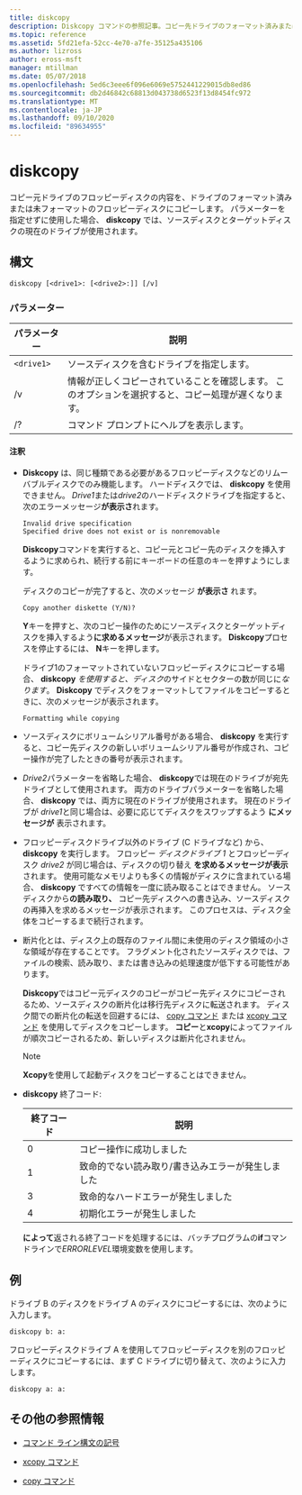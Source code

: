 ```yaml
---
title: diskcopy
description: Diskcopy コマンドの参照記事。コピー先ドライブのフォーマット済みまたは未フォーマットのフロッピーディスクに、ソースドライブのフロッピーディスクの内容をコピーします。
ms.topic: reference
ms.assetid: 5fd21efa-52cc-4e70-a7fe-35125a435106
ms.author: lizross
author: eross-msft
manager: mtillman
ms.date: 05/07/2018
ms.openlocfilehash: 5ed6c3eee6f096e6069e5752441229015db8ed86
ms.sourcegitcommit: db2d46842c68813d043738d6523f13d8454fc972
ms.translationtype: MT
ms.contentlocale: ja-JP
ms.lasthandoff: 09/10/2020
ms.locfileid: "89634955"
---
```

# <a name="diskcopy"></a>diskcopy

コピー元ドライブのフロッピーディスクの内容を、ドライブのフォーマット済みまたは未フォーマットのフロッピーディスクにコピーします。 パラメーターを指定せずに使用した場合、 **diskcopy** では、ソースディスクとターゲットディスクの現在のドライブが使用されます。

## <a name="syntax"></a>構文

```
diskcopy [<drive1>: [<drive2>:]] [/v]
```

### <a name="parameters"></a>パラメーター

| パラメーター | 説明 |
| --------- | ----------- |
| `<drive1>` | ソースディスクを含むドライブを指定します。 |
| /v | 情報が正しくコピーされていることを確認します。 このオプションを選択すると、コピー処理が遅くなります。 |
| /? | コマンド プロンプトにヘルプを表示します。 |

#### <a name="remarks"></a>注釈

- **Diskcopy** は、同じ種類である必要があるフロッピーディスクなどのリムーバブルディスクでのみ機能します。 ハードディスクでは、 **diskcopy** を使用できません。 *Drive1*または*drive2*のハードディスクドライブを指定すると、次のエラーメッセージ**が表示さ**れます。

    ```
    Invalid drive specification
    Specified drive does not exist or is nonremovable
    ```

    **Diskcopy**コマンドを実行すると、コピー元とコピー先のディスクを挿入するように求められ、続行する前にキーボードの任意のキーを押すようにします。

    ディスクのコピーが完了すると、次のメッセージ **が表示さ** れます。

    ```
    Copy another diskette (Y/N)?
    ```

    **Y**キーを押すと、次のコピー操作のためにソースディスクとターゲットディスクを挿入するよう**に求めるメッセージ**が表示されます。 **Diskcopy**プロセスを停止するには、 **N**キーを押します。

    ドライブ1のフォーマットされていないフロッピーディスクにコピーする場合、 **diskcopy** *を使用すると、ディスク*のサイドとセクターの数が同じに*なります*。 **Diskcopy** でディスクをフォーマットしてファイルをコピーするときに、次のメッセージが表示されます。

    ```
    Formatting while copying
    ```

- ソースディスクにボリュームシリアル番号がある場合、 **diskcopy** を実行すると、コピー先ディスクの新しいボリュームシリアル番号が作成され、コピー操作が完了したときの番号が表示されます。

- *Drive2*パラメーターを省略した場合、 **diskcopy**では現在のドライブが宛先ドライブとして使用されます。 両方のドライブパラメーターを省略した場合、 **diskcopy** では、両方に現在のドライブが使用されます。 現在のドライブが *drive1*と同じ場合は、必要に応じてディスクをスワップするよう **にメッセージが** 表示されます。

- フロッピーディスクドライブ以外のドライブ (C ドライブなど) から、 **diskcopy** を実行します。 フロッピー *ディスクドライブ 1* とフロッピーディスク *drive2* が同じ場合は、ディスクの切り替え **を求めるメッセージが表示** されます。 使用可能なメモリよりも多くの情報がディスクに含まれている場合、 **diskcopy** ですべての情報を一度に読み取ることはできません。 ソースディスクから**の読み取り、** コピー先ディスクへの書き込み、ソースディスクの再挿入を求めるメッセージが表示されます。 このプロセスは、ディスク全体をコピーするまで続行されます。

- 断片化とは、ディスク上の既存のファイル間に未使用のディスク領域の小さな領域が存在することです。 フラグメント化されたソースディスクでは、ファイルの検索、読み取り、または書き込みの処理速度が低下する可能性があります。

    **Diskcopy**ではコピー元ディスクのコピーがコピー先ディスクにコピーされるため、ソースディスクの断片化は移行先ディスクに転送されます。 ディスク間での断片化の転送を回避するには、 [copy コマンド](copy.md) または [xcopy コマンド](xcopy.md) を使用してディスクをコピーします。 **コピー**と**xcopy**によってファイルが順次コピーされるため、新しいディスクは断片化されません。

    > [!NOTE]
    > **Xcopy**を使用して起動ディスクをコピーすることはできません。

- **diskcopy** 終了コード:

    | 終了コード | 説明 |
    | --------- | ----------- |
    | 0 | コピー操作に成功しました |
    | 1 | 致命的でない読み取り/書き込みエラーが発生しました |
    | 3 | 致命的なハードエラーが発生しました |
    | 4 | 初期化エラーが発生しました |

    **によって**返される終了コードを処理するには、バッチプログラムの**if**コマンドラインで*ERRORLEVEL*環境変数を使用します。

## <a name="examples"></a>例

ドライブ B のディスクをドライブ A のディスクにコピーするには、次のように入力します。

```
diskcopy b: a:
```

フロッピーディスクドライブ A を使用してフロッピーディスクを別のフロッピーディスクにコピーするには、まず C ドライブに切り替えて、次のように入力します。

```
diskcopy a: a:
```

## <a name="additional-references"></a>その他の参照情報

- [コマンド ライン構文の記号](command-line-syntax-key.md)

- [xcopy コマンド](xcopy.md)

- [copy コマンド](copy.md)

